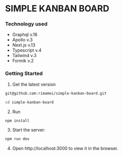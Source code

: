 # SIMPLE KANBAN BOARD

### Technology used

- Graphql v.16
- Apollo v.3
- Next.js v.13
- Typescript v.4
- Tailwind v.3
- Formik v.2

### Getting Started
1. Get the latest version

```bash
git@github.com:rimamei/simple-kanban-board.git
```

```bash
cd simple-kanban-board
```

2. Run

```bash
npm install
```

3. Start the server:
```bash
npm run dev
```

4. Open http://localhost:3000 to view it in the browser.
